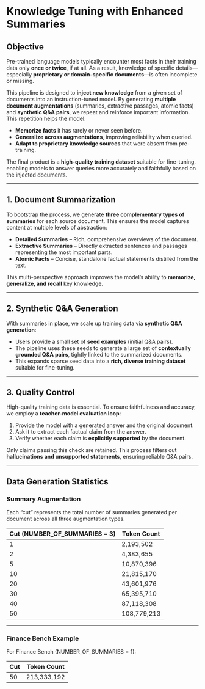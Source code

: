 # Knowledge Tuning with Enhanced Summaries

## Objective

Pre-trained language models typically encounter most facts in their training data only **once or twice**, if at all. As a result, knowledge of specific details—especially **proprietary or domain-specific documents**—is often incomplete or missing.

This pipeline is designed to **inject new knowledge** from a given set of documents into an instruction-tuned model. By generating **multiple document augmentations** (summaries, extractive passages, atomic facts) and **synthetic Q\&A pairs**, we repeat and reinforce important information. This repetition helps the model:

* **Memorize facts** it has rarely or never seen before.
* **Generalize across augmentations**, improving reliability when queried.
* **Adapt to proprietary knowledge sources** that were absent from pre-training.

The final product is a **high-quality training dataset** suitable for fine-tuning, enabling models to answer queries more accurately and faithfully based on the injected documents.

---

## 1. Document Summarization

To bootstrap the process, we generate **three complementary types of summaries** for each source document. This ensures the model captures content at multiple levels of abstraction:

* **Detailed Summaries** – Rich, comprehensive overviews of the document.
* **Extractive Summaries** – Directly extracted sentences and passages representing the most important parts.
* **Atomic Facts** – Concise, standalone factual statements distilled from the text.

This multi-perspective approach improves the model’s ability to **memorize, generalize, and recall** key knowledge.

---

## 2. Synthetic Q\&A Generation

With summaries in place, we scale up training data via **synthetic Q\&A generation**:

* Users provide a small set of **seed examples** (initial Q\&A pairs).
* The pipeline uses these seeds to generate a large set of **contextually grounded Q\&A pairs**, tightly linked to the summarized documents.
* This expands sparse seed data into a **rich, diverse training dataset** suitable for fine-tuning.

---

## 3. Quality Control

High-quality training data is essential. To ensure faithfulness and accuracy, we employ a **teacher-model evaluation loop**:

1. Provide the model with a generated answer and the original document.
2. Ask it to extract each factual claim from the answer.
3. Verify whether each claim is **explicitly supported** by the document.

Only claims passing this check are retained. This process filters out **hallucinations and unsupported statements**, ensuring reliable Q\&A pairs.

---

## Data Generation Statistics

### Summary Augmentation

Each “cut” represents the total number of summaries generated per document across all three augmentation types.

| Cut (NUMBER\_OF\_SUMMARIES = 3) | Token Count |
| ------------------------------- | ----------- |
| 1                               | 2,193,502   |
| 2                               | 4,383,655   |
| 5                               | 10,870,396  |
| 10                              | 21,815,170  |
| 20                              | 43,601,976  |
| 30                              | 65,395,710  |
| 40                              | 87,118,308  |
| 50                              | 108,779,213 |

---

### Finance Bench Example

For Finance Bench (NUMBER\_OF\_SUMMARIES = 1):

| Cut | Token Count |
| --- | ----------- |
| 50  | 213,333,192 |
